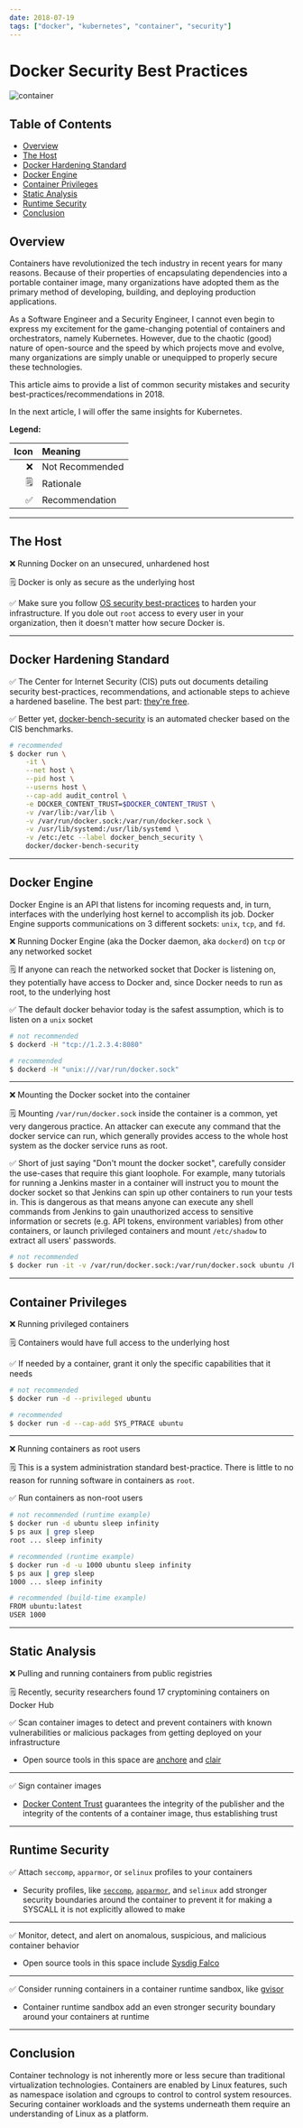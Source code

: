 ```yaml
---
date: 2018-07-19
tags: ["docker", "kubernetes", "container", "security"]
---
```


# Docker Security Best Practices

![container](https://upload.wikimedia.org/wikipedia/en/4/41/Stefan_Beese%27s_Eco_Shipping_Container_Lounge_by_Melissa_Carrier.jpg)

## Table of Contents

<!-- START doctoc generated TOC please keep comment here to allow auto update -->
<!-- DON'T EDIT THIS SECTION, INSTEAD RE-RUN doctoc TO UPDATE -->

- [Overview](#overview)
- [The Host](#the-host)
- [Docker Hardening Standard](#docker-hardening-standard)
- [Docker Engine](#docker-engine)
- [Container Privileges](#container-privileges)
- [Static Analysis](#static-analysis)
- [Runtime Security](#runtime-security)
- [Conclusion](#conclusion)

<!-- END doctoc generated TOC please keep comment here to allow auto update -->

## Overview

Containers have revolutionized the tech industry in recent years for many
reasons. Because of their properties of encapsulating dependencies into a
portable container image, many organizations have adopted them as the primary
method of developing, building, and deploying production applications.

As a Software Engineer and a Security Engineer, I cannot even begin to express
my excitement for the game-changing potential of containers and orchestrators,
namely Kubernetes. However, due to the chaotic (good) nature of open-source and
the speed by which projects move and evolve, many organizations are simply
unable or unequipped to properly secure these technologies.

This article aims to provide a list of common security mistakes and security
best-practices/recommendations in 2018.

In the next article, I will offer the same insights for Kubernetes.

**Legend:**

| Icon | Meaning         |
| ---: | :-------------- |
|   ❌ | Not Recommended |
|   🗒️ | Rationale       |
|   ✅ | Recommendation  |

---

## The Host

❌ Running Docker on an unsecured, unhardened host

🗒️ Docker is only as secure as the underlying host

✅ Make sure you follow
[OS security best-practices](https://downloads.cisecurity.org/) to harden your
infrastructure. If you dole out `root` access to every user in your
organization, then it doesn't matter how secure Docker is.

---

## Docker Hardening Standard

✅ The Center for Internet Security (CIS) puts out documents detailing security
best-practices, recommendations, and actionable steps to achieve a hardened
baseline. The best part:
[they're free](https://downloads.cisecurity.org/download-issues/benchmarks).

✅ Better yet,
[docker-bench-security](https://github.com/docker/docker-bench-security) is an
automated checker based on the CIS benchmarks.

```sh
# recommended
$ docker run \
    -it \
    --net host \
    --pid host \
    --userns host \
    --cap-add audit_control \
    -e DOCKER_CONTENT_TRUST=$DOCKER_CONTENT_TRUST \
    -v /var/lib:/var/lib \
    -v /var/run/docker.sock:/var/run/docker.sock \
    -v /usr/lib/systemd:/usr/lib/systemd \
    -v /etc:/etc --label docker_bench_security \
    docker/docker-bench-security
```

---

## Docker Engine

Docker Engine is an API that listens for incoming requests and, in turn,
interfaces with the underlying host kernel to accomplish its job. Docker Engine
supports communications on 3 different sockets: `unix`, `tcp`, and `fd`.

❌ Running Docker Engine (aka the Docker daemon, aka `dockerd`) on `tcp` or any
networked socket

🗒️ If anyone can reach the networked socket that Docker is listening on, they
potentially have access to Docker and, since Docker needs to run as root, to the
underlying host

✅ The default docker behavior today is the safest assumption, which is to
listen on a `unix` socket

```sh
# not recommended
$ dockerd -H "tcp://1.2.3.4:8080"

# recommended
$ dockerd -H "unix:///var/run/docker.sock"
```

---

❌ Mounting the Docker socket into the container

🗒️ Mounting `/var/run/docker.sock` inside the container is a common, yet very
dangerous practice. An attacker can execute any command that the docker service
can run, which generally provides access to the whole host system as the docker
service runs as root.

✅ Short of just saying "Don't mount the docker socket", carefully consider the
use-cases that require this giant loophole. For example, many tutorials for
running a Jenkins master in a container will instruct you to mount the docker
socket so that Jenkins can spin up other containers to run your tests in. This
is dangerous as that means anyone can execute any shell commands from Jenkins to
gain unauthorized access to sensitive information or secrets (e.g. API tokens,
environment variables) from other containers, or launch privileged containers
and mount `/etc/shadow` to extract all users' passwords.

```sh
# not recommended
$ docker run -it -v /var/run/docker.sock:/var/run/docker.sock ubuntu /bin/bash
```

---

## Container Privileges

❌ Running privileged containers

🗒️ Containers would have full access to the underlying host

✅ If needed by a container, grant it only the specific capabilities that it
needs

```sh
# not recommended
$ docker run -d --privileged ubuntu

# recommended
$ docker run -d --cap-add SYS_PTRACE ubuntu
```

---

❌ Running containers as root users

🗒️ This is a system administration standard best-practice. There is little to no
reason for running software in containers as `root`.

✅ Run containers as non-root users

```sh
# not recommended (runtime example)
$ docker run -d ubuntu sleep infinity
$ ps aux | grep sleep
root ... sleep infinity

# recommended (runtime example)
$ docker run -d -u 1000 ubuntu sleep infinity
$ ps aux | grep sleep
1000 ... sleep infinity

# recommended (build-time example)
FROM ubuntu:latest
USER 1000
```

---

## Static Analysis

❌ Pulling and running containers from public registries

🗒️ Recently, security researchers found 17 cryptomining containers on Docker Hub

✅ Scan container images to detect and prevent containers with known
vulnerabilities or malicious packages from getting deployed on your
infrastructure

- Open source tools in this space are [anchore](https://anchore.com/) and
  [clair](https://github.com/coreos/clair)

---

✅ Sign container images

- [Docker Content Trust](https://docs.docker.com/engine/security/trust/content_trust/)
  guarantees the integrity of the publisher and the integrity of the contents of
  a container image, thus establishing trust

---

## Runtime Security

✅ Attach `seccomp`, `apparmor`, or `selinux` profiles to your containers

- Security profiles, like
  [`seccomp`](https://docs.docker.com/engine/security/seccomp/),
  [`apparmor`](https://docs.docker.com/engine/security/apparmor/), and `selinux`
  add stronger security boundaries around the container to prevent it for making
  a SYSCALL it is not explicitly allowed to make

---

✅ Monitor, detect, and alert on anomalous, suspicious, and malicious container
behavior

- Open source tools in this space include
  [Sysdig Falco](https://github.com/draios/falco)

---

✅ Consider running containers in a container runtime sandbox, like
[gvisor](https://github.com/google/gvisor)

- Container runtime sandbox add an even stronger security boundary around your
  containers at runtime

---

## Conclusion

Container technology is not inherently more or less secure than traditional
virtualization technologies. Containers are enabled by Linux features, such as
namespace isolation and cgroups to control to control system resources. Securing
container workloads and the systems underneath them require an understanding of
Linux as a platform.
